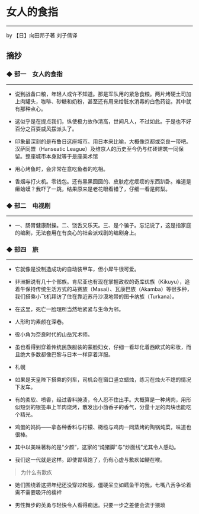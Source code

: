 # 女人的食指
----

by 【日】向田邦子著 刘子倩译

## 摘抄

### ◆  部一　女人的食指
----

- 说到战备口粮，年轻人或许不知道。那是军队用的紧急食粮。两片烤硬土司加上肉罐头，咖啡、砂糖和奶粉，甚至还有用来给脏水消毒的白色药锭。其中就有那种点心。

- 这似乎是在提点我们，纵使极力故作清高，世间凡人，不过如此。于是也不好百分之百耍威风摆派头了。

- 印象最深刻的是布鲁日这座城市。用日本来比喻，大概像京都或奈良一带吧。汉萨同盟（Hanseatic League）及维京人的历史至今仍与红砖建筑一同保留。整座城市本身就等于是座美术馆

- 用心烤鱼时，会非常在意吃鱼者的吃相。

- 香烟与打火机。零钱包。还有黑黑圆圆的、皮肤疙疙瘩瘩的东西趴卧。难道是癞蛤蟆？我吓了一跳，结果原来是老花眼看错了，仔细一看是鳄梨。

### ◆  部二　电视剧
----

- 一、肠胃健康耐操。二、饶舌又乐天。三、是个骗子。忘记说了，这是指家庭的编剧，无法套用在有良心的社会派戏剧的编剧身上。


### ◆  部四　旅
-----

- 它就像是没制造成功的自动装甲车，但小犀牛很可爱。

- 非洲据说有几十个部族。肯尼亚也有现在掌握政权的奇库优族（Kikuyu），追着牛保持传统生活方式的马赛族（Masai）、瓦康巴族（Akamba）等很多种，我们搭乘小飞机拜访了住在靠近苏丹沙漠地带的图卡纳族（Turkana）。

- 在这里，死亡一脸理所当然地紧紧与生命为邻。

- 人形町的素颜在深巷。

- 役小角为奈良时代的山岳咒术师。

- 虽也看得到穿着传统民族服装的蒙脸妇女，仔细一看却化着西欧式的彩妆，而且绝大多数都像巴黎与日本一样穿着洋服。

- 札幌

- 如果是天皇陛下搭乘的列车，司机会在窗口竖立蜡烛，练习在烛火不熄的情况下发车。

- 有的柔软、喷香，经过香料腌渍，令人忍不住出手。大概算是一种烤肉，用形似短剑的银签串上羊肉烧烤，散发出小茴香子的香气，分量十足的肉块也能吃个精光。

- 鸡蛋的妈妈——拿各种香料与柠檬、橄榄与鸡肉一同蒸烤的陶锅炖菜，味道也很棒。

- 其中以美味著称的是“夕颜”，这家的“炖猪脚”与“炒面线”尤其令人感动。

- 我们这一代就是这样。即使胃填饱了，仍有心虚与歉疚如鲠在喉。
> 为什么有歉疚

- 她们围绕着这把年纪还没穿过和服，僵硬呆立如鳕鱼干的我，七嘴八舌争论着需不需要吸汗的襦袢

- 男性舞步的英勇与轻快令人看得痴迷。只要一步之差便会流于猥琐

